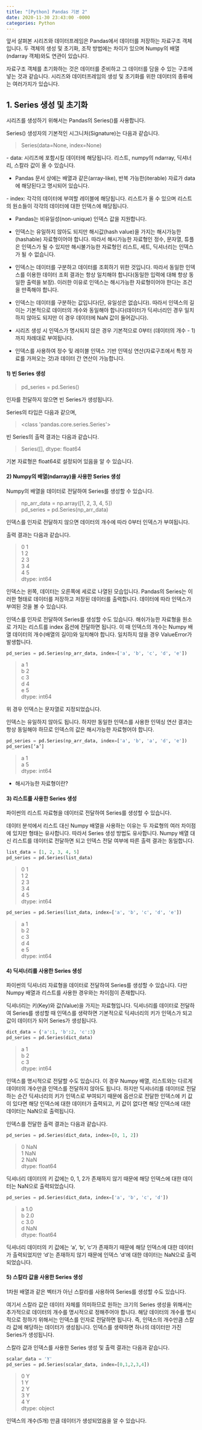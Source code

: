 ```yaml
---
title: "[Python] Pandas 기본 2"
date: 2020-11-30 23:43:00 -0000
categories: Python
---
```

앞서 살펴본 시리즈와 데이터프레임은 Pandas에서 데이터를 저장하는 자료구조 객체입니다. 두 객체의 생성 및 초기화, 조작 방법에는 차이가 있으며 Numpy의 배열(ndarray 객체)와도 연관이 있습니다.

자료구조 객체를 초기화하는 것은 데이터를 준비하고 그 데이터를 담을 수 있는 구조에 넣는 것과 같습니다. 시리즈와 데이터프레임의 생성 및 초기화를 위한 데이터의 종류에는 여러가지가 있습니다.

## 1. Series 생성 및 초기화

시리즈를 생성하기 위해서는 Pandas의 Series()를 사용합니다.

Series() 생성자의 기본적인 시그니처(Signature)는 다음과 같습니다.  
> Series(data=None, index=None)

&#45; data: 시리즈에 포함시킬 데이터에 해당됩니다. 리스트, numpy의 ndarray, 딕셔너리, 스칼라 값이 올 수 있습니다.

- Pandas 문서 상에는 배열과 같은(array-like), 반복 가능한(iterable) 자료가 data에 해당된다고 명시되어 있습니다.

&#45; index: 각각의 데이터에 부여할 레이블에 해당됩니다. 리스트가 올 수 있으며 리스트의 원소들이 각각의 데이터에 대한 인덱스에 해당됩니다.

- Pandas는 비유일성(non-unique) 인덱스 값을 지원합니다.

- 인덱스는 유일하지 않아도 되지만 해시값(hash value)을 가지는 해시가능한(hashable) 자료형이어야 합니다. 따라서 해시가능한 자료형인 정수, 문자열, 튜플은 인덱스가 될 수 있지만 해시불가능한 자료형인 리스트, 세트, 딕셔너리는 인덱스가 될 수 없습니다.

- 인덱스는 데이터를 구분하고 데이터를 조회하기 위한 것입니다. 따라서 동일한 인덱스를 이용한 데이터 조회 결과는 항상 일치해야 합니다(동일한 입력에 대해 항상 동일한 출력을 보장). 이러한 이유로 인덱스는 해시가능한 자료형이어야 한다는 조건을 만족해야 합니다.

- 인덱스는 데이터를 구분하는 값입니다(단, 유일성은 없습니다). 따라서 인덱스의 길이는 기본적으로 데이터의 개수와 동일해야 합니다(데이터가 딕셔너리인 경우 일치하지 않아도 되지만 이 경우 데이터에 NaN 값이 들어갑니다).

- 시리즈 생성 시 인덱스가 명시되지 않은 경우 기본적으로 0부터 (데이터의 개수 - 1)까지 차례대로 부여됩니다.

- 인덱스를 사용하여 정수 및 레이블 인덱스 기반 인덱싱 연산(자료구조에서 특정 자료를 가져오는 것)과 데이터 간 연산이 가능합니다.

#### 1) 빈 Series 생성
> pd_series = pd.Series()

인자를 전달하지 않으면 빈 Series가 생성됩니다.

Series의 타입은 다음과 같으며,  
> <class 'pandas.core.series.Series'>

빈 Series의 출력 결과는 다음과 같습니다.  
> Series([], dtype: float64

기본 자료형은 float64로 설정되어 있음을 알 수 있습니다.

#### 2) Numpy의 배열(ndarray)을 사용한 Series 생성
Numpy의 배열을 데이터로 전달하여 Series를 생성할 수 있습니다.  
> np_arr_data = np.array([1, 2, 3, 4, 5])  
> pd_series = pd.Series(np_arr_data)  

인덱스를 인자로 전달하지 않으면 데이터의 개수에 따라 0부터 인덱스가 부여됩니다.

출력 결과는 다음과 같습니다.  
> 0    1  
> 1    2  
> 2    3  
> 3    4  
> 4    5  
> dtype: int64  

인덱스는 왼쪽, 데이터는 오른쪽에 세로로 나열된 모습입니다. Pandas의 Series는 이러한 형태로 데이터를 저장하고 저장된 데이터를 출력합니다. 데이터에 따라 인덱스가 부여된 것을 볼 수 있습니다.

인덱스를 인자로 전달하여 Series를 생성할 수도 있습니다. 해쉬가능한 자료형을 원소로 가지는 리스트를 index 옵션에 전달하면 됩니다. 이 때 인덱스의 개수는 Numpy 배열 데이터의 개수(배열의 길이)와 일치해야 합니다. 일치하지 않을 경우 ValueError가 발생합니다.

```python
pd_series = pd.Series(np_arr_data, index=['a', 'b', 'c', 'd', 'e'])
```
> a    1  
> b    2  
> c    3  
> d    4  
> e    5  
> dtype: int64  

위 경우 인덱스는 문자열로 지정되었습니다.

인덱스는 유일하지 않아도 됩니다. 하지만 동일한 인덱스를 사용한 인덱싱 연산 결과는 항상 동일해야 하므로 인덱스의 값은 해시가능한 자료형어야 합니다.

```python
pd_series = pd.Series(np_arr_data, index=['a', 'b', 'a', 'd', 'e'])
pd_series[‘a’]
```
> a    1  
> a    5  
> dtype: int64  

* 해시가능한 자료형이란?  

#### 3) 리스트를 사용한 Series 생성
파이썬의 리스트 자료형을 데이터로 전달하여 Series를 생성할 수 있습니다.

데이터 분석에서 리스트 대신 Numpy 배열을 사용하는 이유는 두 자료형의 여러 차이점에 있지만 형태는 유사합니다. 따라서 Series 생성 방법도 유사합니다. Numpy 배열 대신 리스트를 데이터로 전달하면 되고 인덱스 전달 여부에 따른 출력 결과는 동일합니다.

```python
list_data = [1, 2, 3, 4, 5]
pd_series = pd.Series(list_data)
```
> 0    1  
> 1    2  
> 2    3  
> 3    4  
> 4    5  
> dtype: int64  

```python
pd_series = pd.Series(list_data, index=['a', 'b', 'c', 'd', 'e'])
```
> a    1  
> b    2  
> c    3  
> d    4  
> e    5  
> dtype: int64  

#### 4) 딕셔너리를 사용한 Series 생성
파이썬의 딕셔너리 자료형을 데이터로 전달하여 Series를 생성할 수 있습니다. 다만 Numpy 배열과 리스트를 사용한 경우와는 차이점이 존재합니다.

딕셔너리는 키(Key)와 값(Value)을 가지는 자료형입니다. 딕셔너리를 데이터로 전달하여 Series를 생성할 때 인덱스를 생략하면 기본적으로 딕셔너리의 키가 인덱스가 되고 값이 데이터가 되어 Series가 생성됩니다.

```python
dict_data = {'a':1, 'b':2, 'c':3}
pd_series = pd.Series(dict_data)
```
> a    1  
> b    2  
> c    3  
> dtype: int64

인덱스를 명시적으로 전달할 수도 있습니다. 이 경우 Numpy 배열, 리스트와는 다르게 데이터의 개수만큼 인덱스를 전달하지 않아도 됩니다. 하지만 딕셔너리를 데이터로 전달하는 순간 딕셔너리의 키가 인덱스로 부여되기 때문에 옵션으로 전달한 인덱스에 키 값이 있다면 해당 인덱스에 대한 데이터가 출력되고, 키 값이 없다면 해당 인덱스에 대한 데이터는 NaN으로 출력됩니다.

인덱스를 전달한 출력 결과는 다음과 같습니다.

```python
pd_series = pd.Series(dict_data, index=[0, 1, 2])
```
> 0   NaN  
> 1   NaN  
> 2   NaN  
> dtype: float64  

딕셔너리 데이터의 키 값에는 0, 1, 2가 존재하지 않기 때문에 해당 인덱스에 대한 데이터는 NaN으로 출력되었습니다.

```python
pd_series = pd.Series(dict_data, index=['a', 'b', 'c', 'd'])
```
> a    1.0  
> b    2.0  
> c    3.0  
> d    NaN  
> dtype: float64  

딕셔너리 데이터의 키 값에는 ‘a’, ‘b’, ‘c’가 존재하기 때문에 해당 인덱스에 대한 데이터가 출력되었지만 ‘d’는 존재하지 않기 때문에 인덱스 ‘d’에 대한 데이터는 NaN으로 출력되었습니다.

#### 5) 스칼라 값을 사용한 Series 생성
1차원 배열과 같은 벡터가 아닌 스칼라를 사용하여 Series를 생성할 수도 있습니다.

여기서 스칼라 값은 데이터 자체를 의미하므로 원하는 크기의 Series 생성을 위해서는 추가적으로 데이터의 개수를 명시적으로 정해주어야 합니다. 해당 데이터의 개수를 명시적으로 정하기 위해서는 인덱스를 인자로 전달하면 됩니다. 즉, 인덱스의 개수만큼 스칼라 값에 해당하는 데이터가 생성됩니다. 인덱스를 생략하면 하나의 데이터만 가진 Series가 생성됩니다.

스칼라 값과 인덱스를 사용한 Series 생성 및 출력 결과는 다음과 같습니다.

```python
scalar_data = 'Y'
pd_series = pd.Series(scalar_data, index=[0,1,2,3,4])
```
> 0    Y  
> 1    Y  
> 2    Y  
> 3    Y  
> 4    Y  
> dtype: object  

인덱스의 개수(5개) 만큼 데이터가 생성되었음을 알 수 있습니다.
